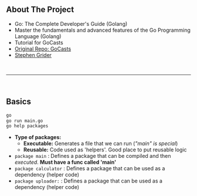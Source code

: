## About The Project

- Go: The Complete Developer's Guide (Golang)
- Master the fundamentals and advanced features of the Go Programming Language (Golang)
- Tutorial for GoCasts
- [Original Repo: GoCasts](https://github.com/StephenGrider/GoCasts)
- [Stephen Grider](https://github.com/StephenGrider)

&nbsp;

---

&nbsp;

## Basics

```sh
go
go run main.go
go help packages
```

- <b>Type of packages:</b>
  - <b>Executable:</b> Generates a file that we can run (<i>"main" is special</i>)
  - <b>Reusable:</b> Code used as 'helpers'. Good place to put reusable logic
- <code>package main</code> : Defines a package that can be compiled and then _executed_. <b>Must have a func called 'main'</b>
- <code>package calculator</code> : Defines a package that can be used as a dependency (helper code)
- <code>package uploader:</code> : Defines a package that can be used as a dependency (helper code)

&nbsp;
